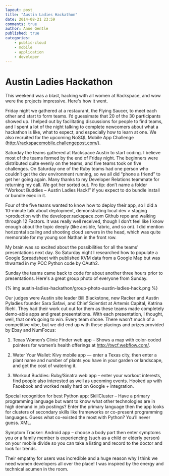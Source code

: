 ```yaml
---
layout: post
title: "Austin Ladies Hackathon"
date: 2014-08-21 23:59
comments: true
author: Anne Gentle
published: true
categories:
    - public-cloud
    - mobile
    - application
    - developer
---
```


Austin Ladies Hackathon
=======================

This weekend was a blast, hacking with all women at Rackspace, and wow were the projects impressive. Here's how it went. 

Friday night we gathered at a restaurant, the Flying Saucer, to meet each other and start to form teams. I’d guessimate that 20 of the 30 participants showed up. I helped out by facilitating discussions for people to find teams, and I spent a lot of the night talking to complete newcomers about what a hackathon is like, what to expect, and especially how to learn at one. We also recruited for the upcoming NoSQL Mobile App Challenge (http://rackspacemobile.challengepost.com/).

<!-- more -->

Saturday the teams gathered at Rackspace Austin to start coding. I believe most of the teams formed by the end of Friday night. The beginners were distributed quite evenly on the teams, and five teams took on five challenges. On Saturday one of the Ruby teams had one person who couldn’t get the dev environment running, so we all did “phone a friend” to get her going again. Many thanks to my Developer Relations teammate for returning my call. We got her sorted out. Pro tip: don’t name a folder "Workout Buddies – Austin Ladies Hack!” if you expect to do bundle install or bundle exec in it. 

Four of the five teams wanted to know how to deploy their app, so I did a 10-minute talk about deployment, demonstrating local dev > staging >production with the developer.rackspace.com Github repo and walking through 12 Factors. It was really well received, though I don’t feel like I know enough about the topic deeply (like ansible, fabric, and so on). I did mention horizontal scaling and shooting cloud servers in the head, which was quite memorable for my young son Nathan in the front row.

My brain was so excited about the possibilities for all the teams' presentations next day. So Saturday night I researched how to populate a Google Spreadsheet with published KVM data from a Google Map but was thwarted in my POC Python code by OAuth2.

Sunday the teams came back to code for about another three hours prior to presentations. Here's a great group photo of everyone from Sunday. 

{% img austin-ladies-hackathon/group-photo-austin-ladies-hack.png %}

Our judges were Austin site leader Bill Blackstone, new Racker and Austin Pyladies founder Sara Safavi, and Chief Scientist at Artemis Capital, Katrina Riehl. They had their work cut out for them as these teams made completely demo-able apps and great presentations. With each presentation, I thought, well, that one’s going to win. Every team shone. There wasn’t much of a competitive vibe, but we did end up with these placings and prizes provided by Ebay and NumFocus:

1. Texas Women’s Clinic Finder web app – Shows a map with color-coded pointers for women’s health offerings at http://twcf.webflow.com/. 

2. Water Your Wallet: Kivy mobile app — enter a Texas city, then enter a plant name and number of plants you have in your garden or landscape, and get the cost of watering it. 

3. Workout Buddies: Ruby/Sinatra web app – enter your workout interests, find people also interested as well as upcoming events. Hooked up with Facebook and worked really hard on Google + integration. 

Special recognition for best Python app: SkillCluster – Have a primary programming language but want to know what other technologies are in high demand in job postings? Enter the primary language then the app looks for clusters of secondary skills like frameworks or co-present programming languages. Guess what co-existed the most with Python? You’ll never guess. XML.

Symptom Tracker: Android app – choose a body part then enter symptoms you or a family member is experiencing (such as a child or elderly person) on your mobile divide so you can take a listing and record to the doctor and look for trends. 

Their empathy for users was incredible and a huge reason why I think we need women developers all over the place! I was inspired by the energy and technical acumen in the room. 